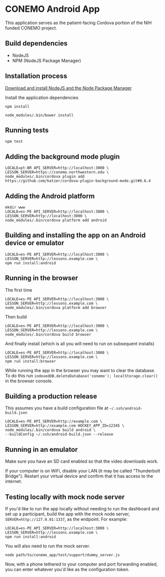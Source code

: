 # CONEMO Android App

This application serves as the patient-facing Cordova portion of the NIH funded
CONEMO project.

## Build dependencies

- NodeJS
- NPM (NodeJS Package Manager)

## Installation process

[Download and install NodeJS and the Node Package Manager](http://nodejs.org/download/)

Install the application dependencies

`npm install`

`node_modules/.bin/bower install`

## Running tests

`npm test`

## Adding the background mode plugin

```
LOCALE=pt-BR API_SERVER=http://localhost:3000 \
LESSON_SERVER=https://conemo.northwestern.edu \
node_modules/.bin/cordova plugin add https://github.com/katzer/cordova-plugin-background-mode.git#0.6.4
```

## Adding the Android platform

```
mkdir www
LOCALE=es-PE API_SERVER=http://localhost:3000 \
LESSON_SERVER=http://localhost:3000 \
node_modules/.bin/cordova platform add android
```

## Building and installing the app on an Android device or emulator

```
LOCALE=es-PE API_SERVER=http://localhost:3000 \
LESSON_SERVER=http://lessons.example.com \
npm run install:android
```

## Running in the browser

The first time

```
LOCALE=es-PE API_SERVER=http://localhost:3000 \
LESSON_SERVER=http://lessons.example.com \
node_modules/.bin/cordova platform add browser
```

Then build

```
LOCALE=es-PE API_SERVER=http://localhost:3000 \
LESSON_SERVER=http://lessons.example.com \
node_modules/.bin/cordova build browser
```

And finally install (which is all you will need to run on subsequent installs)

```
LOCALE=es-PE API_SERVER=http://localhost:3000 \
LESSON_SERVER=http://lessons.example.com \
npm run install:browser
```

While running the app in the browser you may want to clear the database. To do
this run `indexedDB.deleteDatabase('conemo'); localStorage.clear()` in the
browser console.

## Building a production release

This assumes you have a build configuration file at `~/.ssh/android-build.json`

```
LOCALE=es-PE API_SERVER=http://example.com \
LESSON_SERVER=http://example.com HOCKEY_APP_ID=12345 \
node_modules/.bin/cordova build android \
--buildConfig ~/.ssh/android-build.json --release
```

## Running in an emulator

Make sure you have an SD card enabled so that the video downloads work.

If your computer is on WiFi, disable your LAN (it may be called "Thunderbolt Bridge").
Restart your virtual device and confirm that it has access to the internet.

## Testing locally with mock node server

If you'd like to run the app locally without needing to run the dashboard and
set up a participant, build the app with the mock node server,
`SERVER=http://127.0.01:1337`, as the endpoint. For example:

```
LOCALE=es-PE API_SERVER=http://localhost:3000 \
LESSON_SERVER=http://lessons.example.com \
npm run install:android
```

You will also need to run the mock server.

```
node path/to/conemo_app/test/support/dummy_server.js
```

Now, with a phone tethered to your computer and port forwarding enabled, you
can enter whatever you'd like as the configuration token.
